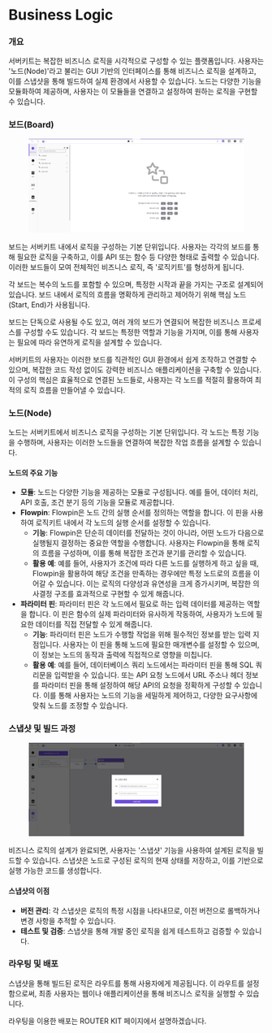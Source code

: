 # Business Logic

### 개요

서버키트는 복잡한 비즈니스 로직을 시각적으로 구성할 수 있는 플랫폼입니다. 사용자는 '노드(Node)'라고 불리는 GUI 기반의 인터페이스를 통해 비즈니스 로직을 설계하고, 이를 스냅샷을 통해 빌드하여 실제 환경에서 사용할 수 있습니다. 노드는 다양한 기능을 모듈화하여 제공하며, 사용자는 이 모듈들을 연결하고 설정하여 원하는 로직을 구현할 수 있습니다.

### 보드(Board)

<figure><img src="../.gitbook/assets/image (8).png" alt=""><figcaption></figcaption></figure>

보드는 서버키트 내에서 로직을 구성하는 기본 단위입니다. 사용자는 각각의 보드를 통해 필요한 로직을 구축하고, 이를 API 또는 함수 등 다양한 형태로 출력할 수 있습니다. 이러한 보드들이 모여 전체적인 비즈니스 로직, 즉 '로직키트'를 형성하게 됩니다.

각 보드는 복수의 노드를 포함할 수 있으며, 특정한 시작과 끝을 가지는 구조로 설계되어 있습니다. 보드 내에서 로직의 흐름을 명확하게 관리하고 제어하기 위해 핵심 노드(Start, End)가 사용됩니다.

보드는 단독으로 사용될 수도 있고, 여러 개의 보드가 연결되어 복잡한 비즈니스 프로세스를 구성할 수도 있습니다. 각 보드는 특정한 역할과 기능을 가지며, 이를 통해 사용자는 필요에 따라 유연하게 로직을 설계할 수 있습니다.

서버키트의 사용자는 이러한 보드를 직관적인 GUI 환경에서 쉽게 조작하고 연결할 수 있으며, 복잡한 코드 작성 없이도 강력한 비즈니스 애플리케이션을 구축할 수 있습니다. 이 구성의 핵심은 효율적으로 연결된 노드들로, 사용자는 각 노드를 적절히 활용하여 최적의 로직 흐름을 만들어낼 수 있습니다.

### 노드(Node)

노드는 서버키트에서 비즈니스 로직을 구성하는 기본 단위입니다. 각 노드는 특정 기능을 수행하며, 사용자는 이러한 노드들을 연결하여 복잡한 작업 흐름을 설계할 수 있습니다.

#### 노드의 주요 기능

* **모듈**: 노드는 다양한 기능을 제공하는 모듈로 구성됩니다. 예를 들어, 데이터 처리, API 호출, 조건 분기 등의 기능을 모듈로 제공합니다.
* **Flowpin**: Flowpin은 노드 간의 실행 순서를 정의하는 역할을 합니다. 이 핀을 사용하여 로직키트 내에서 각 노드의 실행 순서를 설정할 수 있습니다.
  * **기능**: Flowpin은 단순히 데이터를 전달하는 것이 아니라, 어떤 노드가 다음으로 실행될지 결정하는 중요한 역할을 수행합니다. 사용자는 Flowpin을 통해 로직의 흐름을 구성하며, 이를 통해 복잡한 조건과 분기를 관리할 수 있습니다.
  * **활용 예**: 예를 들어, 사용자가 조건에 따라 다른 노드를 실행하게 하고 싶을 때, Flowpin을 활용하여 해당 조건을 만족하는 경우에만 특정 노드로의 흐름을 이어갈 수 있습니다. 이는 로직의 다양성과 유연성을 크게 증가시키며, 복잡한 의사결정 구조를 효과적으로 구현할 수 있게 해줍니다.
* **파라미터 핀**: 파라미터 핀은 각 노드에서 필요로 하는 입력 데이터를 제공하는 역할을 합니다. 이 핀은 함수의 실제 파라미터와 유사하게 작동하여, 사용자가 노드에 필요한 데이터를 직접 전달할 수 있게 해줍니다.
  * **기능**: 파라미터 핀은 노드가 수행할 작업을 위해 필수적인 정보를 받는 입력 지점입니다. 사용자는 이 핀을 통해 노드에 필요한 매개변수를 설정할 수 있으며, 이 정보는 노드의 동작과 출력에 직접적으로 영향을 미칩니다.
  * **활용 예**: 예를 들어, 데이터베이스 쿼리 노드에서는 파라미터 핀을 통해 SQL 쿼리문을 입력받을 수 있습니다. 또는 API 요청 노드에서 URL 주소나 헤더 정보를 파라미터 핀을 통해 설정하여 해당 API의 요청을 정확하게 구성할 수 있습니다. 이를 통해 사용자는 노드의 기능을 세밀하게 제어하고, 다양한 요구사항에 맞춰 노드를 조정할 수 있습니다.

### 스냅샷 및 빌드 과정

<figure><img src="../.gitbook/assets/image (9).png" alt=""><figcaption></figcaption></figure>

비즈니스 로직의 설계가 완료되면, 사용자는 '스냅샷' 기능을 사용하여 설계된 로직을 빌드할 수 있습니다. 스냅샷은 노드로 구성된 로직의 현재 상태를 저장하고, 이를 기반으로 실행 가능한 코드를 생성합니다.

#### 스냅샷의 이점

* **버전 관리**: 각 스냅샷은 로직의 특정 시점을 나타내므로, 이전 버전으로 롤백하거나 변경 사항을 추적할 수 있습니다.
* **테스트 및 검증**: 스냅샷을 통해 개발 중인 로직을 쉽게 테스트하고 검증할 수 있습니다.

### 라우팅 및 배포

스냅샷을 통해 빌드된 로직은 라우트를 통해 사용자에게 제공됩니다. 이 라우트를 설정함으로써, 최종 사용자는 웹이나 애플리케이션을 통해 비즈니스 로직을 실행할 수 있습니다.

라우팅을 이용한 배포는 ROUTER KIT 페이지에서 설명하겠습니다.



